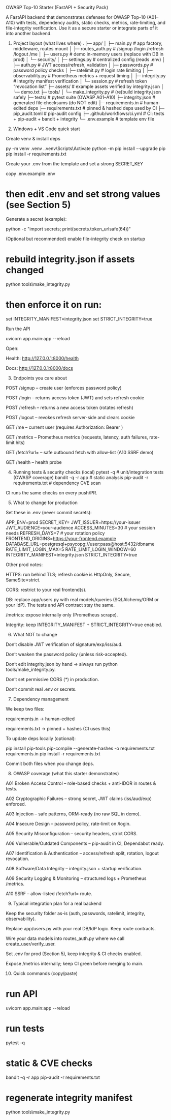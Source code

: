 OWASP Top-10 Starter (FastAPI + Security Pack)

A FastAPI backend that demonstrates defenses for OWASP Top-10 (A01–A10) with tests, dependency audits, static checks, metrics, rate-limiting, and file-integrity verification. Use it as a secure starter or integrate parts of it into another backend.

1) Project layout (what lives where)
.
├─ app/
│  ├─ main.py                     # app factory, middleware, routes mount
│  ├─ routes_auth.py              # /signup /login /refresh /logout /me
│  ├─ users.py                    # demo in-memory users (replace with DB in prod)
│  └─ security/
│     ├─ settings.py              # centralized config (reads .env)
│     ├─ auth.py                  # JWT access/refresh, validation
│     ├─ passwords.py             # password policy checks
│     ├─ ratelimit.py             # login rate limiting
│     ├─ observability.py         # Prometheus metrics + request timing
│     ├─ integrity.py             # integrity manifest verification
│     └─ session.py               # refresh token “revocation list”
├─ assets/                        # example assets verified by integrity.json
│  └─ demo.txt
├─ tools/
│  └─ make_integrity.py           # (re)build integrity.json safely
├─ tests/                         # pytest suite (OWASP A01–A10)
├─ integrity.json                 # generated file checksums (do NOT edit)
├─ requirements.in                # human-edited deps
├─ requirements.txt               # pinned & hashed deps used by CI
├─ pip_audit.toml                 # pip-audit config
├─ .github/workflows/ci.yml       # CI: tests + pip-audit + bandit + integrity
└─ .env.example                   # template env file

2) Windows + VS Code quick start

Create venv & install deps

py -m venv .venv
.\.venv\Scripts\Activate
python -m pip install --upgrade pip
pip install -r requirements.txt


Create your .env from the template and set a strong SECRET_KEY

copy .env.example .env
# then edit .env and set strong values (see Section 5)


Generate a secret (example):

python -c "import secrets; print(secrets.token_urlsafe(64))"


(Optional but recommended) enable file-integrity check on startup

# rebuild integrity.json if assets changed
python tools\make_integrity.py

# then enforce it on run:
set INTEGRITY_MANIFEST=integrity.json
set STRICT_INTEGRITY=true


Run the API

uvicorn app.main:app --reload


Open:

Health: http://127.0.0.1:8000/health

Docs: http://127.0.0.1:8000/docs

3) Endpoints you care about

POST /signup – create user (enforces password policy)

POST /login – returns access token (JWT) and sets refresh cookie

POST /refresh – returns a new access token (rotates refresh)

POST /logout – revokes refresh server-side and clears cookie

GET /me – current user (requires Authorization: Bearer <access>)

GET /metrics – Prometheus metrics (requests, latency, auth failures, rate-limit hits)

GET /fetch?url= – safe outbound fetch with allow-list (A10 SSRF demo)

GET /health – health probe

4) Running tests & security checks (local)
pytest -q                  # unit/integration tests (OWASP coverage)
bandit -q -r app           # static analysis
pip-audit -r requirements.txt   # dependency CVE scan


CI runs the same checks on every push/PR.

5) What to change for production

Set these in .env (never commit secrets):

APP_ENV=prod
SECRET_KEY=<super long random value>
JWT_ISSUER=https://your-issuer
JWT_AUDIENCE=your-audience
ACCESS_MINUTES=30           # your session needs
REFRESH_DAYS=7              # your rotation policy
FRONTEND_ORIGINS=https://your-frontend.example
DATABASE_URL=postgresql+psycopg://user:pass@host:5432/dbname
RATE_LIMIT_LOGIN_MAX=5
RATE_LIMIT_LOGIN_WINDOW=60
INTEGRITY_MANIFEST=integrity.json
STRICT_INTEGRITY=true


Other prod notes:

HTTPS: run behind TLS; refresh cookie is HttpOnly, Secure, SameSite=strict.

CORS: restrict to your real frontend(s).

DB: replace app/users.py with real models/queries (SQLAlchemy/ORM or your IdP).
The tests and API contract stay the same.

/metrics: expose internally only (Prometheus scrape).

Integrity: keep INTEGRITY_MANIFEST + STRICT_INTEGRITY=true enabled.

6) What NOT to change

Don’t disable JWT verification of signature/exp/iss/aud.

Don’t weaken the password policy (unless risk-accepted).

Don’t edit integrity.json by hand → always run python tools/make_integrity.py.

Don’t set permissive CORS (*) in production.

Don’t commit real .env or secrets.

7) Dependency management

We keep two files:

requirements.in → human-edited

requirements.txt → pinned + hashes (CI uses this)

To update deps locally (optional):

pip install pip-tools
pip-compile --generate-hashes -o requirements.txt requirements.in
pip install -r requirements.txt


Commit both files when you change deps.

8) OWASP coverage (what this starter demonstrates)

A01 Broken Access Control – role-based checks + anti-IDOR in routes & tests.

A02 Cryptographic Failures – strong secret, JWT claims (iss/aud/exp) enforced.

A03 Injection – safe patterns, ORM-ready (no raw SQL in demo).

A04 Insecure Design – password policy, rate-limit on /login.

A05 Security Misconfiguration – security headers, strict CORS.

A06 Vulnerable/Outdated Components – pip-audit in CI, Dependabot ready.

A07 Identification & Authentication – access/refresh split, rotation, logout revocation.

A08 Software/Data Integrity – integrity.json + startup verification.

A09 Security Logging & Monitoring – structured logs + Prometheus /metrics.

A10 SSRF – allow-listed /fetch?url= route.

9) Typical integration plan for a real backend

Keep the security folder as-is (auth, passwords, ratelimit, integrity, observability).

Replace app/users.py with your real DB/IdP logic. Keep route contracts.

Wire your data models into routes_auth.py where we call create_user/verify_user.

Set .env for prod (Section 5), keep integrity & CI checks enabled.

Expose /metrics internally; keep CI green before merging to main.

10) Quick commands (copy/paste)
# run API
uvicorn app.main:app --reload

# run tests
pytest -q

# static & CVE checks
bandit -q -r app
pip-audit -r requirements.txt

# regenerate integrity manifest
python tools\make_integrity.py
